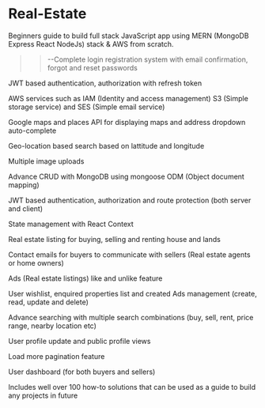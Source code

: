 # Real-Estate
Beginners guide to build full stack JavaScript app using MERN (MongoDB Express React NodeJs) stack &amp; AWS from scratch.



>> --Complete login registration system with email confirmation, forgot and reset passwords

JWT based authentication, authorization with refresh token

AWS services such as IAM (Identity and access management) S3 (Simple storage service) and SES (Simple email service)

Google maps and places API for displaying maps and address dropdown auto-complete

Geo-location based search based on lattitude and longitude

Multiple image uploads

Advance CRUD with MongoDB using mongoose ODM (Object document mapping)

JWT based authentication, authorization and route protection (both server and client)

State management with React Context

Real estate listing for buying, selling and renting house and lands

Contact emails for buyers to communicate with sellers (Real estate agents or home owners)

Ads (Real estate listings) like and unlike feature

User wishlist, enquired properties list and created Ads management (create, read, update and delete)

Advance searching with multiple search combinations (buy, sell, rent, price range, nearby location etc)

User profile update and public profile views

Load more pagination feature

User dashboard (for both buyers and sellers)

Includes well over 100 how-to solutions that can be used as a guide to build any projects in future
